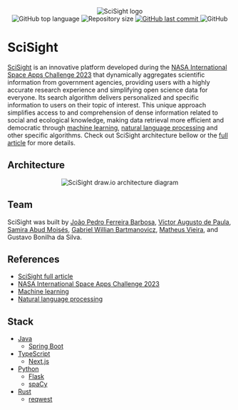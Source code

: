 <div align="center">
  <img alt="SciSight logo" src="https://github.com/ojpbarbosa/scisight/assets/79005271/71339963-3f0a-457f-ab81-ecda3bd85b88">
</div>

<div align="center">
  <img src="https://img.shields.io/github/languages/top/ojpbarbosa/scisight.svg" alt="GitHub top language">
  <img src="https://img.shields.io/github/repo-size/ojpbarbosa/scisight.svg" alt="Repository size">
  <a href="https://github.com/ojpbarbosa/scisight/commits">
    <img src="https://img.shields.io/github/last-commit/ojpbarbosa/scisight.svg" alt="GitHub last commit">
  </a>
  <img src="https://img.shields.io/github/license/ojpbarbosa/scisight.svg" alt="GitHub">
</div>

# SciSight
[SciSight](https://www.scisight.earth) is an innovative platform developed during the [NASA International Space Apps Challenge 2023](https://www.spaceappschallenge.org/) that dynamically aggregates scientific information from government agencies, providing users with a highly accurate research experience and simplifying open science data for everyone. Its search algorithm delivers personalized and specific information to users on their topic of interest. This unique approach simplifies access to and comprehension of dense information related to social and ecological knowledge, making data retrieval more efficient and democratic through [machine learning](https://wikipedia.org/wiki/Machine_learning), [natural language processing](https://wikipedia.org/wiki/Natural_language_processing) and other specific algorithms. Check out SciSight architecture bellow or the [full article](https://www.spaceappschallenge.org/2023/find-a-team/scisight/?tab=project) for more details.

## Architecture
<div align="center">
  <img alt="SciSight draw.io architecture diagram" src="https://github.com/ojpbarbosa/scisight/assets/79005271/01f6c011-3294-45a8-8559-f766b8c6fda0">
</div>

## Team
SciSight was built by [João Pedro Ferreira Barbosa](https://github.com/ojpbarbosa), [Víctor Augusto de Paula](https://github.com/vaup), [Samira Abud Moisés](https://www.linkedin.com/in/samira-abud-mois%C3%A9s/), [Gabriel Willian Bartmanovicz](https://github.com/obielwb), [Matheus Vieira](https://github.com/Matheus-Vieira2601), and Gustavo Bonilha da Silva.

## References
- [SciSight full article](https://www.spaceappschallenge.org/2023/find-a-team/scisight/?tab=project)
- [NASA International Space Apps Challenge 2023](https://www.spaceappschallenge.org/)
- [Machine learning](https://wikipedia.org/wiki/Machine_learning)
- [Natural language processing](https://wikipedia.org/wiki/Natural_language_processing)

## Stack
- [Java](https://www.java.com/)
  - [Spring Boot](https://spring.io/)
- [TypeScript](https://www.typescriptlang.org/)
  - [Next.js](https://nextjs.org/)
- [Python](https://www.python.org/)
  - [Flask](https://flask.palletsprojects.com/)
  - [spaCy](https://spacy.io/)
- [Rust](https://www.rust-lang.org/)
  - [reqwest](https://github.com/seanmonstar/reqwest)
